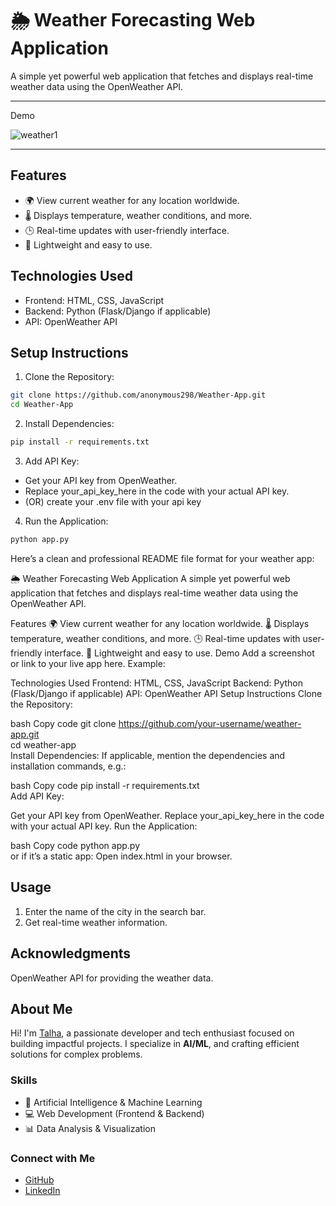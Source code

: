 # 🌦️ Weather Forecasting Web Application

A simple yet powerful web application that fetches and displays real-time weather data using the OpenWeather API.

---

Demo

![weather1](https://github.com/user-attachments/assets/c5b9de71-0cdf-461c-83cb-bcda3b05a885)

---

## Features

- 🌍 View current weather for any location worldwide.
- 🌡️ Displays temperature, weather conditions, and more.
- 🕒 Real-time updates with user-friendly interface.
- 🚀 Lightweight and easy to use.

## Technologies Used

- Frontend: HTML, CSS, JavaScript
- Backend: Python (Flask/Django if applicable)
- API: OpenWeather API

## Setup Instructions

1. Clone the Repository:
```bash
git clone https://github.com/anonymous298/Weather-App.git
cd Weather-App
```

2. Install Dependencies:
```bash
pip install -r requirements.txt
```

3. Add API Key:

- Get your API key from OpenWeather.
- Replace your_api_key_here in the code with your actual API key.
- (OR) create your .env file with your api key

4. Run the Application:
```bash
python app.py
```


Here’s a clean and professional README file format for your weather app:

🌦️ Weather Forecasting Web Application
A simple yet powerful web application that fetches and displays real-time weather data using the OpenWeather API.

Features
🌍 View current weather for any location worldwide.
🌡️ Displays temperature, weather conditions, and more.
🕒 Real-time updates with user-friendly interface.
🚀 Lightweight and easy to use.
Demo
Add a screenshot or link to your live app here.
Example:

Technologies Used
Frontend: HTML, CSS, JavaScript
Backend: Python (Flask/Django if applicable)
API: OpenWeather API
Setup Instructions
Clone the Repository:

bash
Copy code
git clone https://github.com/your-username/weather-app.git  
cd weather-app  
Install Dependencies:
If applicable, mention the dependencies and installation commands, e.g.:

bash
Copy code
pip install -r requirements.txt  
Add API Key:

Get your API key from OpenWeather.
Replace your_api_key_here in the code with your actual API key.
Run the Application:

bash
Copy code
python app.py  
or if it’s a static app:
Open index.html in your browser.

## Usage

1. Enter the name of the city in the search bar.
2. Get real-time weather information.

## Acknowledgments
OpenWeather API for providing the weather data.

## **About Me**  

Hi! I'm [Talha](https://github.com/anonymous298), a passionate developer and tech enthusiast focused on building impactful projects. I specialize in **AI/ML**, and crafting efficient solutions for complex problems.  

### **Skills**  
- 🧠 Artificial Intelligence & Machine Learning  
- 💻 Web Development (Frontend & Backend)  
- 📊 Data Analysis & Visualization  

### **Connect with Me**  
- [GitHub](https://github.com/anonymous298)  
- [LinkedIn](https://linkedin.com/in/muhmmad-talha937/)
